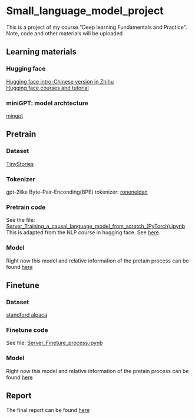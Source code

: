 # Small_language_model_project
This is a project of my course "Deep learning Fundamentals and Practice". Note, code and other materials will be uploaded

## Learning materials

### Hugging face
[Hugging face intro-Chinese version in Zhihu](https://zhuanlan.zhihu.com/p/535100411)  
[Hugging face courses and tutorial](https://huggingface.co/learn/nlp-course/chapter1/1)  

### miniGPT: model archtecture
[mingpt](https://github.com/karpathy/minGPT)

## Pretrain 

### Dataset 
[TinyStories](https://huggingface.co/datasets/roneneldan/TinyStories)
### Tokenizer
gpt-2like Byte-Pair-Enconding(BPE) tokenizer: [roneneldan](https://huggingface.co/roneneldan/TinyStories-1M)
### Pretrain code
See the file: [Server_Training_a_causal_language_model_from_scratch_(PyTorch).ipynb](https://github.com/Toflamus/Small_language_model_project/blob/main/Server_Training_a_causal_language_model_from_scratch_(PyTorch).ipynb) This is adapted from the NLP course in hugging face. See [here](https://huggingface.co/learn/nlp-course/chapter7/6?fw=pt). 
### Model 
Right now this model and relative information of the pretain process can be found [here](https://huggingface.co/Toflamus/GPT-2_para3M)

## Finetune 
### Dataset 
[standford alpaca](https://github.com/tatsu-lab/stanford_alpaca)
### Finetune code
See file: [Server_Fineture_process.ipynb](https://github.com/Toflamus/Small_language_model_project/blob/main/Server_Finetune_process.ipynb)
### Model 
Right now this model and relative information of the pretain process can be found [here](https://huggingface.co/Toflamus/GPT-2_3M_finetuned2)

## Report
The final report can be found [here](https://github.com/Toflamus/Small_language_model_project/blob/main/neurips_2023.pdf)
